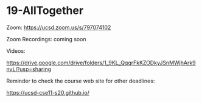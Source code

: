 # 19-AllTogether



Zoom: https://ucsd.zoom.us/s/797074102

Zoom Recordings:
coming soon


Videos:

https://drive.google.com/drive/folders/1_9KL_QqqrFkKZODkyJSnMWjhArk9nvLI?usp=sharing


Reminder to check the course web site for other deadlines:

https://ucsd-cse11-s20.github.io/
